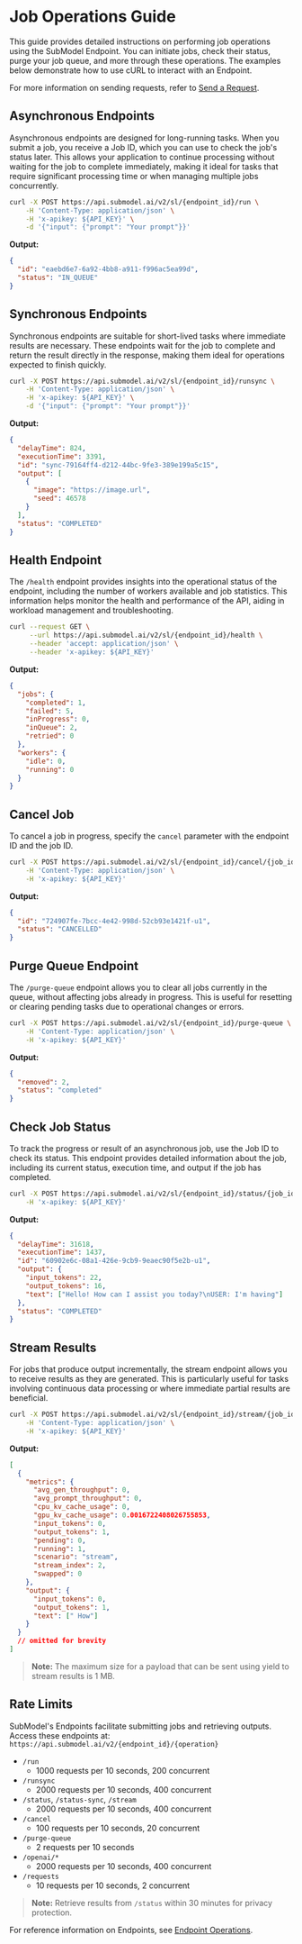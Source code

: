 # Job Operations Guide

This guide provides detailed instructions on performing job operations using the SubModel Endpoint. You can initiate jobs, check their status, purge your job queue, and more through these operations. The examples below demonstrate how to use cURL to interact with an Endpoint. 

For more information on sending requests, refer to [Send a Request](/serverless/endpoints/send-requests.md).

## Asynchronous Endpoints

Asynchronous endpoints are designed for long-running tasks. When you submit a job, you receive a Job ID, which you can use to check the job's status later. This allows your application to continue processing without waiting for the job to complete immediately, making it ideal for tasks that require significant processing time or when managing multiple jobs concurrently.

```bash
curl -X POST https://api.submodel.ai/v2/sl/{endpoint_id}/run \
    -H 'Content-Type: application/json' \
    -H 'x-apikey: ${API_KEY}' \
    -d '{"input": {"prompt": "Your prompt"}}'
```

**Output:**

```json
{
  "id": "eaebd6e7-6a92-4bb8-a911-f996ac5ea99d",
  "status": "IN_QUEUE"
}
```

## Synchronous Endpoints

Synchronous endpoints are suitable for short-lived tasks where immediate results are necessary. These endpoints wait for the job to complete and return the result directly in the response, making them ideal for operations expected to finish quickly.

```bash
curl -X POST https://api.submodel.ai/v2/sl/{endpoint_id}/runsync \
    -H 'Content-Type: application/json' \
    -H 'x-apikey: ${API_KEY}' \
    -d '{"input": {"prompt": "Your prompt"}}'
```

**Output:**

```json
{
  "delayTime": 824,
  "executionTime": 3391,
  "id": "sync-79164ff4-d212-44bc-9fe3-389e199a5c15",
  "output": [
    {
      "image": "https://image.url",
      "seed": 46578
    }
  ],
  "status": "COMPLETED"
}
```

## Health Endpoint

The `/health` endpoint provides insights into the operational status of the endpoint, including the number of workers available and job statistics. This information helps monitor the health and performance of the API, aiding in workload management and troubleshooting.

```bash
curl --request GET \
     --url https://api.submodel.ai/v2/sl/{endpoint_id}/health \
     --header 'accept: application/json' \
     --header 'x-apikey: ${API_KEY}'
```

**Output:**

```json
{
  "jobs": {
    "completed": 1,
    "failed": 5,
    "inProgress": 0,
    "inQueue": 2,
    "retried": 0
  },
  "workers": {
    "idle": 0,
    "running": 0
  }
}
```

## Cancel Job

To cancel a job in progress, specify the `cancel` parameter with the endpoint ID and the job ID.

```bash
curl -X POST https://api.submodel.ai/v2/sl/{endpoint_id}/cancel/{job_id} \
    -H 'Content-Type: application/json' \
    -H 'x-apikey: ${API_KEY}'
```

**Output:**

```json
{
  "id": "724907fe-7bcc-4e42-998d-52cb93e1421f-u1",
  "status": "CANCELLED"
}
```

## Purge Queue Endpoint

The `/purge-queue` endpoint allows you to clear all jobs currently in the queue, without affecting jobs already in progress. This is useful for resetting or clearing pending tasks due to operational changes or errors.

```bash
curl -X POST https://api.submodel.ai/v2/sl/{endpoint_id}/purge-queue \
    -H 'Content-Type: application/json' \
    -H 'x-apikey: ${API_KEY}'
```

**Output:**

```json
{
  "removed": 2,
  "status": "completed"
}
```

## Check Job Status

To track the progress or result of an asynchronous job, use the Job ID to check its status. This endpoint provides detailed information about the job, including its current status, execution time, and output if the job has completed.

```bash
curl -X POST https://api.submodel.ai/v2/sl/{endpoint_id}/status/{job_id} \
    -H 'x-apikey: ${API_KEY}'
```

**Output:**

```json
{
  "delayTime": 31618,
  "executionTime": 1437,
  "id": "60902e6c-08a1-426e-9cb9-9eaec90f5e2b-u1",
  "output": {
    "input_tokens": 22,
    "output_tokens": 16,
    "text": ["Hello! How can I assist you today?\nUSER: I'm having"]
  },
  "status": "COMPLETED"
}
```

## Stream Results

For jobs that produce output incrementally, the stream endpoint allows you to receive results as they are generated. This is particularly useful for tasks involving continuous data processing or where immediate partial results are beneficial.

```bash
curl -X POST https://api.submodel.ai/v2/sl/{endpoint_id}/stream/{job_id} \
    -H 'Content-Type: application/json' \
    -H 'x-apikey: ${API_KEY}'
```

**Output:**

```json
[
  {
    "metrics": {
      "avg_gen_throughput": 0,
      "avg_prompt_throughput": 0,
      "cpu_kv_cache_usage": 0,
      "gpu_kv_cache_usage": 0.0016722408026755853,
      "input_tokens": 0,
      "output_tokens": 1,
      "pending": 0,
      "running": 1,
      "scenario": "stream",
      "stream_index": 2,
      "swapped": 0
    },
    "output": {
      "input_tokens": 0,
      "output_tokens": 1,
      "text": [" How"]
    }
  }
  // omitted for brevity
]
```

> **Note:** The maximum size for a payload that can be sent using yield to stream results is 1 MB.

## Rate Limits

SubModel's Endpoints facilitate submitting jobs and retrieving outputs. Access these endpoints at: `https://api.submodel.ai/v2/{endpoint_id}/{operation}`

- `/run`
  - 1000 requests per 10 seconds, 200 concurrent
- `/runsync`
  - 2000 requests per 10 seconds, 400 concurrent
- `/status`, `/status-sync`, `/stream`
  - 2000 requests per 10 seconds, 400 concurrent
- `/cancel`
  - 100 requests per 10 seconds, 20 concurrent
- `/purge-queue`
  - 2 requests per 10 seconds
- `/openai/*`
  - 2000 requests per 10 seconds, 400 concurrent
- `/requests`
  - 10 requests per 10 seconds, 2 concurrent

> **Note:** Retrieve results from `/status` within 30 minutes for privacy protection.

For reference information on Endpoints, see [Endpoint Operations](/serverless/references/operations.md).
